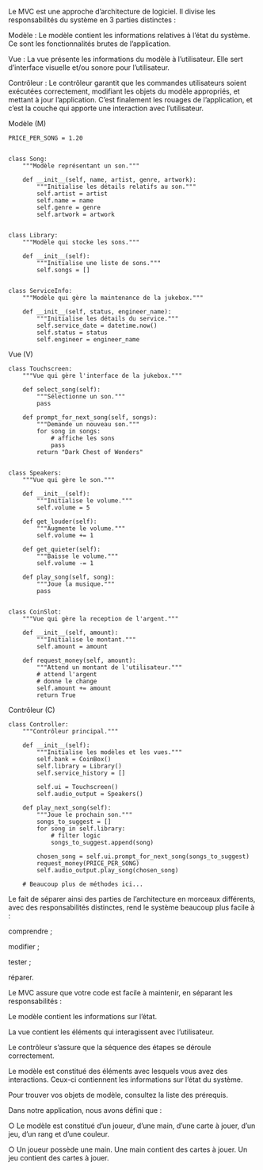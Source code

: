 Le MVC est une approche d’architecture de logiciel. Il divise les responsabilités du système en 3 parties distinctes :

Modèle : Le modèle contient les informations relatives à l’état du système. Ce sont les fonctionnalités brutes de l’application.

Vue : La vue présente les informations du modèle à l’utilisateur. Elle sert d’interface visuelle et/ou sonore pour l’utilisateur.

Contrôleur : Le contrôleur garantit que les commandes utilisateurs soient exécutées correctement, modifiant les objets du modèle appropriés, et mettant à jour l’application. C’est finalement les rouages de l’application, et c’est la couche qui apporte une interaction avec l’utilisateur. 

Modèle (M)
```
PRICE_PER_SONG = 1.20
 

class Song:
    """Modèle représentant un son."""
 
    def __init__(self, name, artist, genre, artwork):
        """Initialise les détails relatifs au son."""
        self.artist = artist
        self.name = name
        self.genre = genre
        self.artwork = artwork
 

class Library:
    """Modèle qui stocke les sons."""
 
    def __init__(self):
        """Initialise une liste de sons."""
        self.songs = []
 

class ServiceInfo:
    """Modèle qui gère la maintenance de la jukebox."""

    def __init__(self, status, engineer_name):
        """Initialise les détails du service."""
        self.service_date = datetime.now()
        self.status = status
        self.engineer = engineer_name
```

Vue (V)
```
class Touchscreen:
    """Vue qui gère l'interface de la jukebox."""
 
    def select_song(self):
        """Sélectionne un son."""
        pass
 
    def prompt_for_next_song(self, songs):
        """Demande un nouveau son."""
        for song in songs:
            # affiche les sons
            pass
        return "Dark Chest of Wonders"
 
 
class Speakers:
    """Vue qui gère le son."""
 
    def __init__(self):
        """Initialise le volume."""
        self.volume = 5
 
    def get_louder(self):
        """Augmente le volume."""
        self.volume += 1
 
    def get_quieter(self):
        """Baisse le volume."""
        self.volume -= 1
 
    def play_song(self, song):
        """Joue la musique."""
        pass
 
 
class CoinSlot:
    """Vue qui gère la reception de l'argent."""
 
    def __init__(self, amount):
        """Initialise le montant."""
        self.amount = amount
 
    def request_money(self, amount):
        """Attend un montant de l'utilisateur."""
        # attend l'argent
        # donne le change
        self.amount += amount
        return True
```

Contrôleur (C)
```
class Controller:
    """Contrôleur principal."""
 
    def __init__(self):
        """Initialise les modèles et les vues."""
        self.bank = CoinBox()
        self.library = Library()
        self.service_history = []
 
        self.ui = Touchscreen()
        self.audio_output = Speakers()
 
    def play_next_song(self):
        """Joue le prochain son."""
        songs_to_suggest = []
        for song in self.library:
            # filter logic
            songs_to_suggest.append(song)
 
        chosen_song = self.ui.prompt_for_next_song(songs_to_suggest)
        request_money(PRICE_PER_SONG)
        self.audio_output.play_song(chosen_song)
 
    # Beaucoup plus de méthodes ici...
```

Le fait de séparer ainsi des parties de l’architecture en morceaux différents, avec des responsabilités distinctes, rend le système beaucoup plus facile à :

comprendre ;

modifier ;

tester ;

réparer.

Le MVC assure que votre code est facile à maintenir, en séparant les responsabilités :

Le modèle contient les informations sur l’état.

La vue contient les éléments qui interagissent avec l’utilisateur.

Le contrôleur s’assure que la séquence des étapes se déroule correctement.

Le modèle est constitué des éléments avec lesquels vous avez des interactions. Ceux-ci contiennent les informations sur l’état du système.

Pour trouver vos objets de modèle, consultez la liste des prérequis.

Dans notre application, nous avons défini que :

○      Le modèle est constitué d’un joueur, d’une main, d’une carte à jouer, d’un jeu, d’un rang et d’une couleur.

○      Un joueur possède une main. Une main contient des cartes à jouer. Un jeu contient des cartes à jouer.